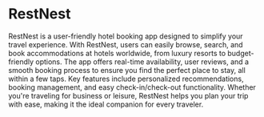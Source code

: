 # RestNest 

RestNest is a user-friendly hotel booking app designed to simplify your travel experience. With RestNest, users can easily browse, search, and book accommodations at hotels worldwide, from luxury resorts to budget-friendly options. The app offers real-time availability, user reviews, and a smooth booking process to ensure you find the perfect place to stay, all within a few taps. Key features include personalized recommendations, booking management, and easy check-in/check-out functionality. Whether you're traveling for business or leisure, RestNest helps you plan your trip with ease, making it the ideal companion for every traveler.
